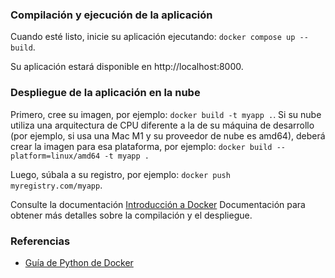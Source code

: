 ### Compilación y ejecución de la aplicación

Cuando esté listo, inicie su aplicación ejecutando:
`docker compose up --build`.

Su aplicación estará disponible en http://localhost:8000.

### Despliegue de la aplicación en la nube

Primero, cree su imagen, por ejemplo: `docker build -t myapp .`.
Si su nube utiliza una arquitectura de CPU diferente a la de su 
máquina de desarrollo (por ejemplo, si usa una Mac M1 y su proveedor 
de nube es amd64), deberá crear la imagen para esa plataforma, por 
ejemplo: `docker build --platform=linux/amd64 -t myapp .`

Luego, súbala a su registro, por ejemplo: `docker push myregistry.com/myapp`.

Consulte la documentación [Introducción a Docker](https://docs.docker.com/go/get-started-sharing/) Documentación para obtener más detalles sobre la compilación y el despliegue.


### Referencias
* [Guía de Python de Docker](https://docs.docker.com/language/python/)